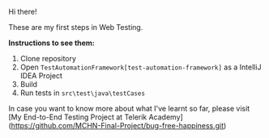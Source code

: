 Hi there!

These are my first steps in Web Testing. 

**Instructions to see them:**
1. Clone repository
2. Open `TestAutomationFramework[test-automation-framework]` as a IntelliJ IDEA Project
3. Build
4. Run tests in `src\test\java\testCases`

In case you want to know more about what I've learnt so far, please visit [My End-to-End Testing Project at Telerik Academy] (https://github.com/MCHN-Final-Project/bug-free-happiness.git)
